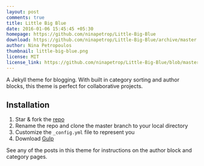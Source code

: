 ```yaml
---
layout: post
comments: true
title: Little Big Blue
date: 2016-01-06 15:45:45 +05:30
homepage: https://github.com/ninapetrop/Little-Big-Blue
download: https://github.com/ninapetrop/Little-Big-Blue/archive/master.zip
author: Nina Petropoulos
thumbnail: little-big-blue.png
license: MIT
license_link: https://github.com/ninapetrop/Little-Big-Blue/blob/master/license.txt
---
```


A Jekyll theme for blogging. With built in category sorting and author blocks,  this theme is perfect for collaborative projects.

## Installation

1. Star & fork the [repo][repo]
2. Rename the repo and clone the master branch to your local directory
3. Customize the `_config.yml` file to represent you
4. Download [Gulp][Gulp]

See any of the posts in this theme for instructions on the author block and category pages.

[repo]: https://github.com/ninapetrop/Jekyll-Testing-Site
[Gulp]: https://github.com/gulpjs/gulp/blob/master/docs/getting-started.md
